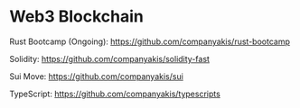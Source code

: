 # Web3 Blockchain

Rust Bootcamp (Ongoing):
https://github.com/companyakis/rust-bootcamp

Solidity:
https://github.com/companyakis/solidity-fast

Sui Move:
https://github.com/companyakis/sui

TypeScript:
https://github.com/companyakis/typescripts



